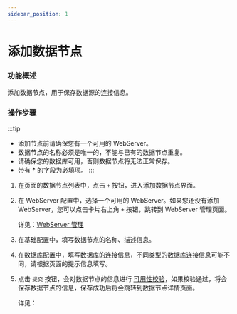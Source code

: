 ```yaml
---
sidebar_position: 1
---
```


# 添加数据节点

### 功能概述

添加数据节点，用于保存数据源的连接信息。

### 操作步骤

:::tip
- 添加节点前请确保您有一个可用的 WebServer。
- 数据节点的名称必须是唯一的，不能与已有的数据节点重复。
- 请确保您的数据库可用，否则数据节点将无法正常保存。
- 带有 * 的字段为必填项。
:::

1. 在页面的数据节点列表中，点击 `+` 按钮，进入添加数据节点界面。

2. 在 WebServer 配置中，选择一个可用的 WebServer。如果您还没有添加 WebServer，您可以点击卡片右上角 `+` 按钮，跳转到 WebServer 管理页面。 

   详见：[WebServer 管理](../setting/fzs-agent)

3. 在基础配置中，填写数据节点的名称、描述信息。

4. 在数据库配置中，填写数据库的连接信息，不同类型的数据库连接信息可能不同，请根据页面的提示信息填写。

5. 点击 `提交` 按钮，会对数据节点的信息进行 [可用性校验](./ping)，如果校验通过，将会保存数据节点的信息，保存成功后将会跳转到数据节点详情页面。

   详见：



